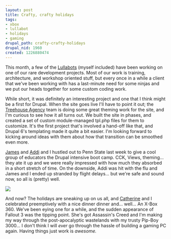 ```yaml
--- 
layout: post
title: Crafty, crafty holidays
tags: 
- xbox
- lullabot
- holidays
- gaming
drupal_path: crafty-crafty-holidays
drupal_nid: 1960
created: 1226880474
---
```

This month, a few of the <a href="http://www.lullabot.com">Lullabots</a> (myself included) have been working on one of our rare development projects. Most of our work is training, architecture, and workshop oriented stuff, but every once in a while a client that we've been working with has a last-minute need for some ninjas and we put our heads together for some custom coding work.



While short, it was definitely an interesting project and one that I think might be a first for Drupal. When the site goes live I'll have to point it out; the <a href="http://www.treehouseagency.com">Treehouse Agency</a> team is doing some great theming work for the site, and I'm curious to see how it all turns out. We built the site in phases, and created a set of custom module-managed tpl.php files for them to customize. It's the first project that's involved a hand-off like that, and Drupal 6's templating made it quite a bit easier. I'm looking forward to kicking around ideas with them about how that transition can be smoothed even more.



<a href="http://www.walkah.net">James</a> and <a href="http://rocktreesky.com/">Addi</a> and I hustled out to Penn State last week to give a cool group of educators the Drupal intensive boot camp. CCK, Views, theming... they ate it up and we were really impressed with how much they absorbed in a short stretch of time. On the downside, Addi was hit with the flu and James and I ended up stranded by flight delays... but we're safe and sound now, so all is (pretty) well.



![](/files/rolls.jpg)



And now? The holidays are sneaking up on us all, and <a href="http://flickr.com/photos/jeffeaton/3035398829/">Catherine</a> and I celebrated preemptively with a nice dinner dinner and... well... An X-Box 360. We've been eying one for a while, and the sudden appearance of Fallout 3 was the tipping point. She's got Assassin's Creed and I'm making my way through the post-apocalyptic wastelands with my trusty Pip-Boy 3000... I don't think I will <em>ever</em> go through the hassle of building a gaming PC again. Having things just work is <em>awesome.</em>
